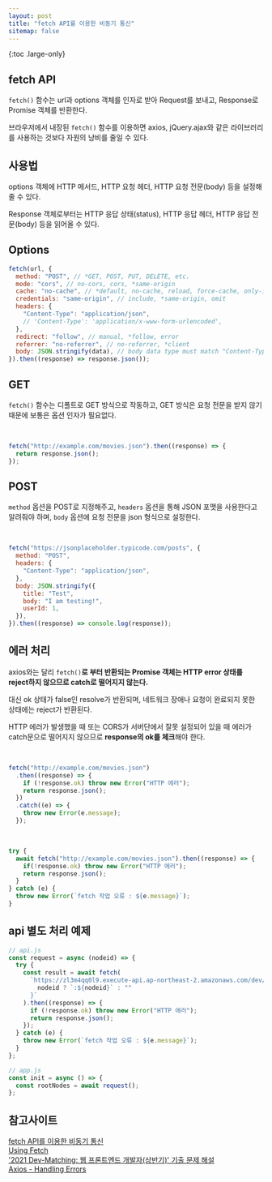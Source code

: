 ```yaml
---
layout: post
title: "fetch API를 이용한 비동기 통신"
sitemap: false
---
```


{:toc .large-only}

## fetch API

`fetch()` 함수는 url과 options 객체를 인자로 받아 Request를 보내고, Response로 Promise 객체를 반환한다.

브라우저에서 내장된 `fetch()` 함수를 이용하면 axios, jQuery.ajax와 같은 라이브러리를 사용하는 것보다 자원의 낭비를 줄일 수 있다.

## 사용법

options 객체에 HTTP 메서드, HTTP 요청 헤더, HTTP 요청 전문(body) 등을 설정해줄 수 있다.

Response 객체로부터는 HTTP 응답 상태(status), HTTP 응답 헤더, HTTP 응답 전문(body) 등을 읽어올 수 있다.

## Options

```js
fetch(url, {
  method: "POST", // *GET, POST, PUT, DELETE, etc.
  mode: "cors", // no-cors, cors, *same-origin
  cache: "no-cache", // *default, no-cache, reload, force-cache, only-if-cached
  credentials: "same-origin", // include, *same-origin, omit
  headers: {
    "Content-Type": "application/json",
    // 'Content-Type': 'application/x-www-form-urlencoded',
  },
  redirect: "follow", // manual, *follow, error
  referrer: "no-referrer", // no-referrer, *client
  body: JSON.stringify(data), // body data type must match "Content-Type" header
}).then((response) => response.json());
```

## GET

`fetch()` 함수는 디폴트로 GET 방식으로 작동하고, GET 방식은 요청 전문을 받지 않기 때문에 보통은 옵션 인자가 필요없다.

<br/>

```js
fetch("http://example.com/movies.json").then((response) => {
  return response.json();
});
```

## POST

`method` 옵션을 POST로 지정해주고, `headers` 옵션을 통해 JSON 포맷을 사용한다고 알려줘야 하며, `body` 옵션에 요청 전문을 json 형식으로 설정한다.

<br/>

```js
fetch("https://jsonplaceholder.typicode.com/posts", {
  method: "POST",
  headers: {
    "Content-Type": "application/json",
  },
  body: JSON.stringify({
    title: "Test",
    body: "I am testing!",
    userId: 1,
  }),
}).then((response) => console.log(response));
```

## 에러 처리

axios와는 달리 `fetch()`**로 부터 반환되는 Promise 객체는 HTTP error 상태를 reject하지 않으므로 catch로 떨어지지 않는다.**

대신 ok 상태가 false인 resolve가 반환되며, 네트워크 장애나 요청이 완료되지 못한 상태에는 reject가 반환된다.

HTTP 에러가 발생했을 때 또는 CORS가 서버단에서 잘못 설정되어 있을 때 에러가 catch문으로 떨어지지 않으므로 **response의 ok를 체크**해야 한다.

<br/>

```js
fetch("http://example.com/movies.json")
  .then((response) => {
    if (!response.ok) throw new Error("HTTP 에러");
    return response.json();
  })
  .catch((e) => {
    throw new Error(e.message);
  });
```

<br/>

```js
try {
  await fetch("http://example.com/movies.json").then((response) => {
    if(!response.ok) throw new Error("HTTP 에러");
    return response.json();
  }
} catch (e) {
  throw new Error(`fetch 작업 오류 : ${e.message}`);
}
```

## api 별도 처리 예제

```js
// api.js
const request = async (nodeid) => {
  try {
    const result = await fetch(
      `https://zl3m4qq0l9.execute-api.ap-northeast-2.amazonaws.com/dev/${
        nodeid ? `:${nodeid}` : ""
      }`
    ).then((response) => {
      if (!response.ok) throw new Error("HTTP 에러");
      return response.json();
    });
  } catch (e) {
    throw new Error(`fetch 작업 오류 : ${e.message}`);
  }
};

// app.js
const init = async () => {
  const rootNodes = await request();
};
```

## 참고사이트

[fetch API를 이용한 비동기 통신](https://jellymando.github.io/javascript/2021-04-21-fetch-async-await/)<br/>
[Using Fetch](https://developer.mozilla.org/ko/docs/Web/API/Fetch_API/Using_Fetch)<br/>
['2021 Dev-Matching: 웹 프론트엔드 개발자(상반기)' 기출 문제 해설](https://prgms.tistory.com/53)<br/>
[Axios - Handling Errors](https://axios-http.com/docs/handling_errors)
